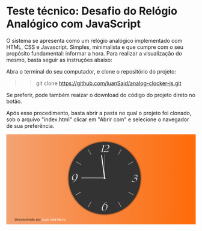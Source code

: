 # Teste técnico: Desafio do Relógio Analógico com JavaScript

O sistema se apresenta como um relógio analógico implementado com HTML, CSS e Javascript. Simples, minimalista e que cumpre com o seu propósito fundamental: informar a hora.
Para realizar a visualização do mesmo, basta seguir as instruções abaixo:

Abra o terminal do seu computador, e clone o repositório do projeto:
>> git clone https://github.com/luanSaid/analog-clocker-js.git

Se preferir, pode também reaizar o download do código do projeto direto no botão.

Após esse procedimento, basta abrir a pasta no qual o projeto foi clonado, sob o arquivo "index.html" clicar em "Abrir com" e selecione o navegador de sua preferência.

![alt text](https://github.com/luanSaid/analog-clocker-js/blob/main/print-do-sistema.png)
